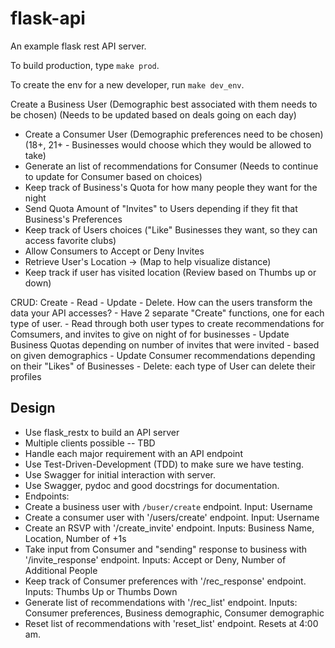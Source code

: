 # flask-api
An example flask rest API server.

To build production, type `make prod`.

To create the env for a new developer, run `make dev_env`.


 Create a Business User (Demographic best associated with them needs to be chosen) (Needs to be updated based on deals going on each day)
 - Create a Consumer User (Demographic preferences need to be chosen) (18+, 21+ - Businesses would choose which they would be allowed to take)
 - Generate an list of recommendations for Consumer (Needs to continue to update for Consumer based on choices)
 - Keep track of Business's Quota for how many people they want for the night
 - Send Quota Amount of "Invites" to Users depending if they fit that Business's Preferences
 - Keep track of Users choices ("Like" Businesses they want, so they can access favorite clubs)
 - Allow Consumers to Accept or Deny Invites
 - Retrieve User's Location -> (Map to help visualize distance)
 - Keep track if user has visited location (Review based on Thumbs up or down)

 CRUD: Create - Read - Update - Delete. How can the users transform the data your API accesses?
     - Have 2 separate  "Create" functions, one for each type of user.
     - Read through both user types to create recommendations for Comsumers, and invites to give on night of for businesses
     - Update Business Quotas depending on number of invites that were invited - based on given demographics
     - Update Consumer recommendations depending on their "Likes" of Businesses
     - Delete: each type of User can delete their profiles

 ## Design

 - Use flask_restx to build an API server
 - Multiple clients possible -- TBD
 - Handle each major requirement with an API endpoint
 - Use Test-Driven-Development (TDD) to make sure we have testing.
 - Use Swagger for initial interaction with server.
 - Use Swagger, pydoc and good docstrings for documentation.
 - Endpoints:
 -   Create a business user with `/buser/create` endpoint. Input: Username
 -   Create a consumer user with '/users/create' endpoint. Input: Username
 -   Create an RSVP with '/create_invite' endpoint. Inputs: Business Name, Location, Number of +1s
 -   Take input from Consumer and "sending" response to business with '/invite_response' endpoint. Inputs: Accept or Deny, Number of Additional People
 -   Keep track of Consumer preferences with '/rec_response' endpoint. Inputs: Thumbs Up or Thumbs Down
 -   Generate list of recommendations with '/rec_list' endpoint. Inputs: Consumer preferences, Business demographic, Consumer demographic
 -   Reset list of recommendations with 'reset_list' endpoint. Resets at 4:00 am.
